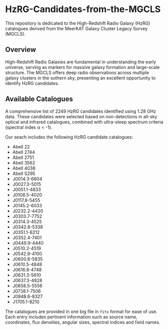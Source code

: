 # HzRG-Candidates-from-the-MGCLS

This repository is dedicated to the High-Redshift Radio Galaxy (HzRG) catalogues derived from the MeerKAT Galaxy Cluster Legacy Survey (MGCLS).

## Overview
High-Redshift Radio Galaxies are fundamental in understanding the early universe, serving as markers for massive galaxy formation and large-scale structure. The MGCLS offers deep radio observations across multiple galaxy clusters in the suthern sky, presenting an excellent opportunity to identify HzRG candidates.

## Available Catalogues
A comprehensive list of 2249 HzRG candidates identified using 1.28 GHz data. These candidates were selected based on non-detections in all-sky optical and infrared catalogues, combined with ultra-steep spectrum criteria (spectral index α < -1).

Our seach includes the following HzRG candidate catalogues:
* Abell 22
* Abell 2744
* Abell 2751
* Abell 3562
* Abell 4038
* Abell S295
* J0014.3-6604
* J0027.3-5015
* J0051.1-4833
* J0108.5-4020
* J0117.8-5455
* J0145.2-6033
* J0232.2-4420
* J0303.7-7752
* J0314.3-4525
* J0342.8-5338
* J0351.1-8212
* J0352.4-7401
* J0449.9-4440
* J0510.2-4519
* J0542.8-4100
* J0600.8-5835
* J0610.5-4848
* J0616.8-4748
* J0631.3-5610
* J0637.3-4828
* J0658.5-5556
* J0738.1-7506
* J0948.6-8327
* J1705.1-8210

The catalogues are provided in one big file in ``fits`` format for ease of use. Each entry includes pertinent information such as source name, coordinates, flux densities, angular sizes, spectral indices and field names.






